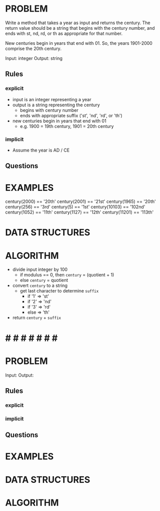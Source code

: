 # PROBLEM
Write a method that takes a year as input and returns the century. The return value should be a string that begins with the century number, and ends with st, nd, rd, or th as appropriate for that number.

New centuries begin in years that end with 01. So, the years 1901-2000 comprise the 20th century.

  Input: integer
  Output: string

  ## Rules
  ### explicit
  - input is an integer representing a year
  - output is a string representing the century
    - begins with century number
    - ends with appropriate suffix ('st', 'nd', 'rd', or 'th')
  - new centuries begin in years that end with 01
    - e.g. 1900 = 19th century, 1901 = 20th century
  
  ### implicit
  - Assume the year is AD / CE

  ## Questions


# EXAMPLES
century(2000) == '20th'
century(2001) == '21st'
century(1965) == '20th'
century(256) == '3rd'
century(5) == '1st'
century(10103) == '102nd'
century(1052) == '11th'
century(1127) == '12th'
century(11201) == '113th'

# DATA STRUCTURES


# ALGORITHM
- divide input integer by 100
  - if modulus == 0, then `century` = (quotient + 1)
  - else `century` = quotient
- convert `century` to a string
  - get last character to determine `suffix`
    - if '1' => 'st'
    - if '2' => 'nd'
    - if '3' => 'rd'
    - else => 'th'
- return `century` + `suffix`


# # # # # # # # #

# PROBLEM


  Input: 
  Output:

  ## Rules
  ### explicit
  
  ### implicit


  ## Questions


# EXAMPLES


# DATA STRUCTURES


# ALGORITHM
